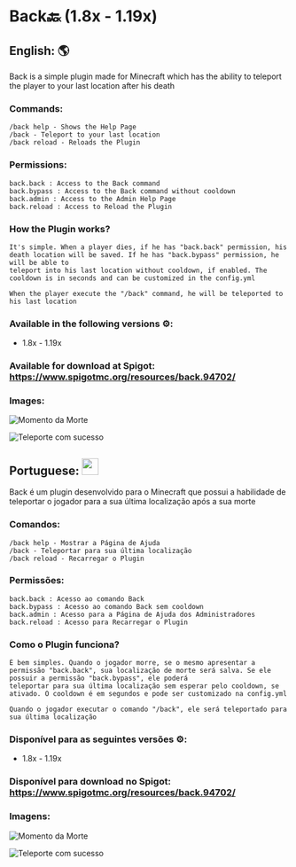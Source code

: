 # Back🔙 (1.8x - 1.19x)

## English: :earth_americas:
Back is a simple plugin made for Minecraft which has the ability to teleport the player to your last location after his death

### Commands:
    /back help - Shows the Help Page
    /back - Teleport to your last location
    /back reload - Reloads the Plugin
  
### Permissions:
    back.back : Access to the Back command
    back.bypass : Access to the Back command without cooldown
    back.admin : Access to the Admin Help Page
    back.reload : Access to Reload the Plugin
    
### How the Plugin works?
    It's simple. When a player dies, if he has "back.back" permission, his death location will be saved. If he has "back.bypass" permission, he will be able to
    teleport into his last location without cooldown, if enabled. The cooldown is in seconds and can be customized in the config.yml
    
    When the player execute the "/back" command, he will be teleported to his last location 
 
### Available in the following versions ⚙️:
  - 1.8x - 1.19x

### Available for download at Spigot: https://www.spigotmc.org/resources/back.94702/

### Images:
![Momento da Morte](https://github.com/GFelberg/Back/assets/41524430/15258d5d-fb33-4e3b-86bd-08400d632cac)

![Teleporte com sucesso](https://github.com/GFelberg/Back/assets/41524430/afb8ec71-ec02-48c7-8f40-8af248d0aba5)

## Portuguese: <img src="https://github.com/GFelberg/Frozen/assets/41524430/4033b457-ed2c-4674-832e-06935c445f0c" width="30" height="30">
Back é um plugin desenvolvido para o Minecraft que possui a habilidade de teleportar o jogador para a sua última localização após a sua morte

### Comandos:
    /back help - Mostrar a Página de Ajuda
    /back - Teleportar para sua última localização
    /back reload - Recarregar o Plugin
  
### Permissões:
    back.back : Acesso ao comando Back
    back.bypass : Acesso ao comando Back sem cooldown
    back.admin : Acesso para a Página de Ajuda dos Administradores
    back.reload : Acesso para Recarregar o Plugin
  
### Como o Plugin funciona?
    É bem simples. Quando o jogador morre, se o mesmo apresentar a permissão "back.back", sua localização de morte será salva. Se ele possuir a permissão "back.bypass", ele poderá
    teleportar para sua última localização sem esperar pelo cooldown, se ativado. O cooldown é em segundos e pode ser customizado na config.yml
    
    Quando o jogador executar o comando "/back", ele será teleportado para sua última localização
  
### Disponível para as seguintes versões ⚙️:
  - 1.8x - 1.19x

### Disponível para download no Spigot: https://www.spigotmc.org/resources/back.94702/

### Imagens:
![Momento da Morte](https://github.com/GFelberg/Back/assets/41524430/15258d5d-fb33-4e3b-86bd-08400d632cac)

![Teleporte com sucesso](https://github.com/GFelberg/Back/assets/41524430/afb8ec71-ec02-48c7-8f40-8af248d0aba5)
